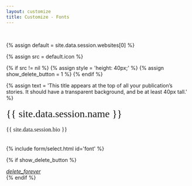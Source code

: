 ```yaml
---
layout: customize
title: Customize - Fonts
---
```


<br>

{% assign default = site.data.session.websites[0] %}

{% assign src = default.icon %}

{% if src != nil  %}
{% assign style = 'height: 40px;' %}
{% assign show_delete_button = 1 %}
{% endif %}

{% assign text = 'This title appears at the top of all your publication’s stories. It should have a transparent background, and be at least 40px tall.' %}


<link rel="stylesheet" href="https://fonts.googleapis.com/css2?family={{ default.font.primary }}&family={{ default.font.secondary }}">
<div style="font-family: '{{ default.font.primary }}', serif; font-size: 28px; line-height: 1.5; margin-top: 10px;">{{ site.data.session.name }}</div>
<div style="font-family: '{{ default.font.secondary }}', serif; font-size: 16px; line-height: 1.5; margin-top: 10px;">{{ site.data.session.bio }}</div>

<br>

{% include form/select.html id='font' %}

{% if show_delete_button %}
<div class="mdl-card__menu">
    <a href="/customize/reset/{{ type }}" class="mdl-button mdl-button--icon mdl-js-button mdl-js-ripple-effect">
        <i class="material-icons">delete_forever</i>
    </a>
</div>
{% endif %}
